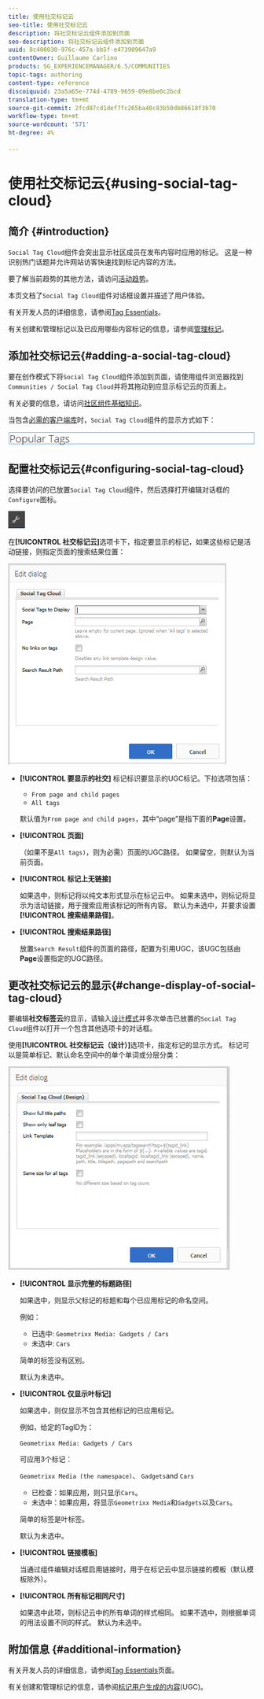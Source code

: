 ```yaml
---
title: 使用社交标记云
seo-title: 使用社交标记云
description: 将社交标记云组件添加到页面
seo-description: 将社交标记云组件添加到页面
uuid: 8c400030-976c-457a-bb5f-e473909647a9
contentOwner: Guillaume Carlino
products: SG_EXPERIENCEMANAGER/6.5/COMMUNITIES
topic-tags: authoring
content-type: reference
discoiquuid: 23a5a65e-774d-4789-9659-09e8be0c2bcd
translation-type: tm+mt
source-git-commit: 2fcd87cd1def7fc265ba40c83b50db86618f3b70
workflow-type: tm+mt
source-wordcount: '571'
ht-degree: 4%

---
```



# 使用社交标记云{#using-social-tag-cloud}

## 简介 {#introduction}

`Social Tag Cloud`组件会突出显示社区成员在发布内容时应用的标记。 这是一种识别热门话题并允许网站访客快速找到标记内容的方法。

要了解当前趋势的其他方法，请访问[活动趋势](trends.md)。

本页文档了`Social Tag Cloud`组件对话框设置并描述了用户体验。

有关开发人员的详细信息，请参阅[Tag Essentials](tag.md)。

有关创建和管理标记以及已应用哪些内容标记的信息，请参阅[管理标记](../../help/sites-administering/tags.md)。

## 添加社交标记云{#adding-a-social-tag-cloud}

要在创作模式下将`Social Tag Cloud`组件添加到页面，请使用组件浏览器找到`Communities / Social Tag Cloud`并将其拖动到应显示标记云的页面上。

有关必要的信息，请访问[社区组件基础知识](basics.md)。

当包含[必需的客户端库](tag.md#essentials-for-client-side)时，`Social Tag Cloud`组件的显示方式如下：

![社交标签](assets/social-tag.png)

## 配置社交标记云{#configuring-social-tag-cloud}

选择要访问的已放置`Social Tag Cloud`组件，然后选择打开编辑对话框的`Configure`图标。

![配置](assets/configure-new.png)

在&#x200B;**[!UICONTROL 社交标记云]**&#x200B;选项卡下，指定要显示的标记，如果这些标记是活动链接，则指定页面的搜索结果位置：

![社交标签云](assets/social-tag-cloud.png)

* **[!UICONTROL 要显示的社交]**
标记标识要显示的UGC标记。下拉选项包括：

   * `From page and child pages`
   * `All tags`

   默认值为`From page and child pages`，其中“page”是指下面的&#x200B;**Page**&#x200B;设置。

* **[!UICONTROL 页面]**

   （如果不是`All tags)`，则为必需）页面的UGC路径。 如果留空，则默认为当前页面。

* **[!UICONTROL 标记上无链接]**

   如果选中，则标记将以纯文本形式显示在标记云中。 如果未选中，则标记将显示为活动链接，用于搜索应用该标记的所有内容。 默认为未选中，并要求设置&#x200B;**[!UICONTROL 搜索结果路径]**。

* **[!UICONTROL 搜索结果路径]**

   放置`Search Result`组件的页面的路径，配置为引用UGC，该UGC包括由&#x200B;**Page**&#x200B;设置指定的UGC路径。

## 更改社交标记云的显示{#change-display-of-social-tag-cloud}

要编辑&#x200B;**社交标签云**&#x200B;的显示，请输入[设计模式](../../help/sites-authoring/default-components-designmode.md)并多次单击已放置的`Social Tag Cloud`组件以打开一个包含其他选项卡的对话框。

使用&#x200B;**[!UICONTROL 社交标记云（设计）]**&#x200B;选项卡，指定标记的显示方式。 标记可以是简单标记、默认命名空间中的单个单词或分层分类：

![社交标签云设计](assets/social-tag-cloud-design.png)

* **[!UICONTROL 显示完整的标题路径]**

   如果选中，则显示父标记的标题和每个已应用标记的命名空间。

   例如：

   * 已选中: `Geometrixx Media: Gadgets / Cars`
   * 未选中: `Cars`

   简单的标签没有区别。

   默认为未选中。

* **[!UICONTROL 仅显示叶标记]**

   如果选中，则仅显示不包含其他标记的已应用标记。

   例如，给定的TagID为：

   `Geometrixx Media: Gadgets / Cars`

   可应用3个标记：

   `Geometrixx Media (the namespace)`、  `Gadgets`and  `Cars`

   * 已检查：如果应用，则只显示`Cars`。
   * 未选中：如果应用，将显示`Geometrixx Media`和`Gadgets`以及`Cars`。

   简单的标签是叶标签。

   默认为未选中。

* **[!UICONTROL 链接模板]**

   当通过组件编辑对话框启用链接时，用于在标记云中显示链接的模板（默认模板除外）。

* **[!UICONTROL 所有标记相同尺寸]**

   如果选中此项，则标记云中的所有单词的样式相同。 如果不选中，则根据单词的用法设置不同的样式。 默认为未选中。

## 附加信息 {#additional-information}

有关开发人员的详细信息，请参阅[Tag Essentials](tag.md)页面。

有关创建和管理标记的信息，请参阅[标记用户生成的内容](tag-ugc.md)(UGC)。
